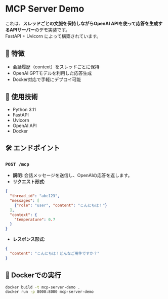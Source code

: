 # MCP Server Demo

これは、**スレッドごとの文脈を保持しながらOpenAI APIを使って応答を生成するAPIサーバー**のデモ実装です。  
FastAPI + Uvicorn によって構築されています。

## 📌 特徴

- 会話履歴（context）をスレッドごとに保持
- OpenAI GPTモデルを利用した応答生成
- Docker対応で手軽にデプロイ可能

## 🚀 使用技術

- Python 3.11
- FastAPI
- Uvicorn
- OpenAI API
- Docker

## 🛠️ エンドポイント

### `POST /mcp`

- **説明**: 会話メッセージを送信し、OpenAIの応答を返します。
- **リクエスト形式**:
```json
{
  "thread_id": "abc123",
  "messages": [
    {"role": "user", "content": "こんにちは！"}
  ],
  "context": {
    "temperature": 0.7
  }
}
```
- **レスポンス形式**:
```json
{
  "content": "こんにちは！どんなご用件ですか？"
}
```

## 🐳 Dockerでの実行

```bash
docker build -t mcp-server-demo .
docker run -p 8000:8000 mcp-server-demo
```
